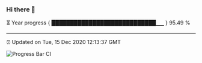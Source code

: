 ### Hi there 👋

⏳ Year progress { ████████████████████████████▁▁ } 95.49 %

---

⏰ Updated on Tue, 15 Dec 2020 12:13:37 GMT

![Progress Bar CI](https://github.com/liununu/liununu/workflows/Progress%20Bar%20CI/badge.svg)
